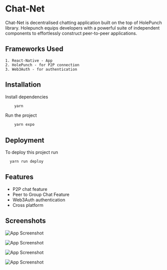 
# Chat-Net

Chat-Net is decentralised chatting application built on the top of HolePunch library. Holepunch equips developers with a powerful suite of independent components to effortlessly construct peer-to-peer applications.

## Frameworks Used
    1. React-Native - App
    2. HolePunch - for P2P connection
    3. Web3Auth - for authentication
    


## Installation

Install dependencies
```bash
    yarn
```
Run the project
```bash
    yarn expo
```
    
## Deployment

To deploy this project run

```bash
  yarn run deploy
```


## Features
- P2P chat feature
- Peer to Group Chat Feature
- Web3Auth authentication
- Cross platform


## Screenshots

![App Screenshot](https://res.cloudinary.com/dcogm6vx9/image/upload/c_scale,w_190/v1690977078/1_hnvpup.png)

![App Screenshot](https://res.cloudinary.com/dcogm6vx9/image/upload/c_scale,w_190/v1690977182/2_itvm4w.png)

![App Screenshot](https://res.cloudinary.com/dcogm6vx9/image/upload/c_scale,w_190/v1690977513/3_wsnwbm.png)

![App Screenshot](https://res.cloudinary.com/dcogm6vx9/image/upload/c_scale,w_190/v1690977640/4_lyvva4.png)

